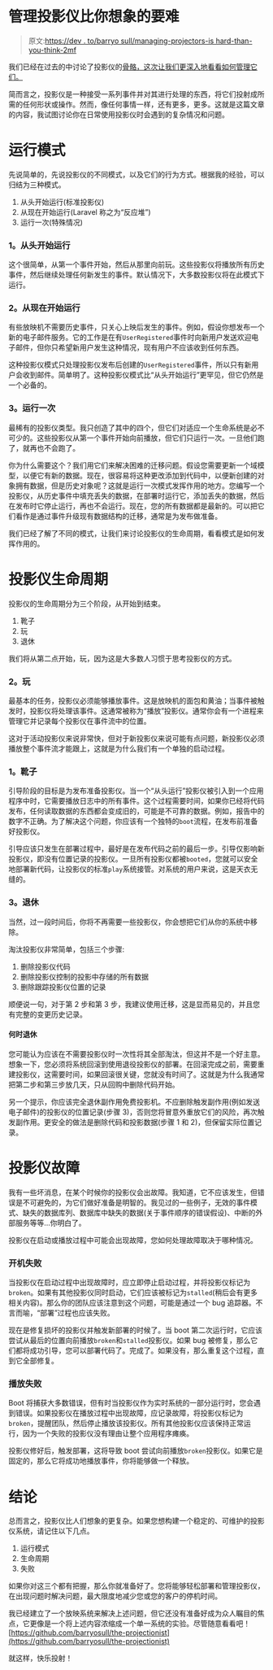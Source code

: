 # 管理投影仪比你想象的要难

> 原文:[https://dev . to/barryo sull/managing-projectors-is hard-than-you-think-2mf](https://dev.to/barryosull/managing-projectors-is-harder-than-you-think-2mf)

我们已经在过去的中讨论了投影仪的[骨骼，这次让我们更深入地看看如何管理它们。](https://dev.to/blog/projection-building-blocks-what-you-ll-need-to-build-projections)

简而言之，投影仪是一种接受一系列事件并对其进行处理的东西，将它们投射成所需的任何形状或操作。然而，像任何事情一样，还有更多，更多。这就是这篇文章的内容，我试图讨论你在日常使用投影仪时会遇到的复杂情况和问题。

# [](#run-modes)运行模式

先说简单的，先说投影仪的不同模式，以及它们的行为方式。根据我的经验，可以归结为三种模式。

1.  从头开始运行(标准投影仪)
2.  从现在开始运行(Laravel 称之为“反应堆”)
3.  运行一次(特殊情况)

### [](#1-run-from-beginning)1。从头开始运行

这个很简单，从第一个事件开始，然后从那里向前玩。这些投影仪将播放所有历史事件，然后继续处理任何新发生的事件。默认情况下，大多数投影仪将在此模式下运行。

### [](#2-run-from-now)2。从现在开始运行

有些放映机不需要历史事件，只关心上映后发生的事件。例如，假设你想发布一个新的电子邮件服务。它的工作是在有`UserRegistered`事件时向新用户发送欢迎电子邮件，但你只希望新用户发生这种情况，现有用户不应该收到任何东西。

这种投影仪模式只处理投影仪发布后创建的`UserRegistered`事件，所以只有新用户会收到邮件。简单明了。这种投影仪模式比“从头开始运行”更罕见，但它仍然是一个必备的。

### [](#3-run-once)3。运行一次

最稀有的投影仪类型。我只创造了其中的四个，但它们对适应一个生命系统是必不可少的。这些投影仪从第一个事件开始向前播放，但它们只运行一次。一旦他们跑了，就再也不会跑了。

你为什么需要这个？我们用它们来解决困难的迁移问题。假设您需要更新一个域模型，以便它有新的数据。现在，很容易将这种更改添加到代码中，以便新创建的对象拥有数据，但是历史对象呢？这就是运行一次模式发挥作用的地方。您编写一个投影仪，从历史事件中填充丢失的数据，在部署时运行它，添加丢失的数据，然后在发布时它停止运行，再也不会运行。现在，您的所有数据都是最新的。可以把它们看作是通过事件升级现有数据结构的迁移，通常是为发布做准备。

我们已经了解了不同的模式，让我们来讨论投影仪的生命周期，看看模式是如何发挥作用的。

# [](#projector-lifecycles)投影仪生命周期

投影仪的生命周期分为三个阶段，从开始到结束。

1.  靴子
2.  玩
3.  退休

我们将从第二点开始，玩，因为这是大多数人习惯于思考投影仪的方式。

### [](#2-play)2。玩

最基本的任务，投影仪必须能够播放事件。这是放映机的面包和黄油；当事件被触发时，投影仪将处理该事件。这通常被称为“播放”投影仪。通常你会有一个进程来管理它并记录每个投影仪在事件流中的位置。

这对于活动投影仪来说非常快，但对于新投影仪来说可能有点问题，新投影仪必须播放整个事件流才能跟上，这就是为什么我们有一个单独的启动过程。

### [](#1-boot)1。靴子

引导阶段的目标是为发布准备投影仪。当一个“从头运行”投影仪被引入到一个应用程序中时，它需要播放日志中的所有事件。这个过程需要时间，如果你已经将代码发布，任何读取数据的东西都会变成旧的，可能是不可靠的数据。例如，报告中的数字不正确。为了解决这个问题，你应该有一个独特的`boot`流程，在发布前准备好投影仪。

引导应该只发生在部署过程中，最好是在发布代码之前的最后一步。引导仅影响新投影仪，即没有位置记录的投影仪。一旦所有投影仪都被`booted`，您就可以安全地部署新代码，让投影仪的标准`play`系统接管。对系统的用户来说，这是天衣无缝的。

### [](#3-retire)3。退休

当然，过一段时间后，你将不再需要一些投影仪，你会想把它们从你的系统中移除。

淘汰投影仪非常简单，包括三个步骤:

1.  删除投影仪代码
2.  删除投影仪控制的投影中存储的所有数据
3.  删除跟踪投影仪位置的记录

顺便说一句，对于第 2 步和第 3 步，我建议使用迁移，这是显而易见的，并且您有完整的变更历史记录。

#### [](#when-to-retire)何时退休

您可能认为应该在不需要投影仪时一次性将其全部淘汰，但这并不是一个好主意。想象一下，您必须将系统回滚到使用退役投影仪的部署。在回滚完成之前，需要重建投影仪，这需要时间，如果回滚很关键，您就没有时间了。这就是为什么我通常把第二步和第三步放几天，只从回购中删除代码开始。

另一个提示，你应该完全退休副作用免费投影机。不应删除触发副作用(例如发送电子邮件)的投影仪的位置记录(步骤 3)，否则您将冒意外重放它们的风险，再次触发副作用。更安全的做法是删除代码和投影数据(步骤 1 和 2)，但保留实际位置记录。

# [](#projector-failure)投影仪故障

我有一些坏消息，在某个时候你的投影仪会出故障。我知道，它不应该发生，但错误是不可避免的，为它们做好准备是明智的。我见过的一些例子，无效的事件模式、缺失的数据库列、数据库中缺失的数据(关于事件顺序的错误假设)、中断的外部服务等等...你明白了。

投影仪在启动或播放过程中可能会出现故障，您如何处理故障取决于哪种情况。

### [](#boot-failures)开机失败

当投影仪在启动过程中出现故障时，应立即停止启动过程，并将投影仪标记为`broken`。如果有其他投影仪同时启动，它们应该被标记为`stalled`(稍后会有更多相关内容)。那么你的团队应该注意到这个问题，可能是通过一个 bug 追踪器。不言而喻，“部署”过程也应该失败。

现在是修复损坏的投影仪并触发新部署的时候了。当 boot 第二次运行时，它应该尝试从最后的位置向前播放`broken`和`stalled`投影仪。如果 bug 被修复，那么它们都将成功引导，您可以部署代码了。完成了。如果没有，那么重复这个过程，直到它全部修复。

### [](#play-failures)播放失败

Boot 将捕获大多数错误，但有时当投影仪作为实时系统的一部分运行时，您会遇到错误。如果投影仪在播放过程中出现故障，应记录故障，将投影仪标记为`broken`，提醒团队，然后停止播放该投影仪。所有其他投影仪应该保持正常运行，因为一个失败的投影仪没有理由让整个应用程序瘫痪。

投影仪修好后，触发部署，这将导致 boot 尝试向前播放`broken`投影仪。如果它是固定的，那么它将成功地播放事件，你将能够做一个释放。

# [](#conclusion)结论

总而言之，投影仪比人们想象的更复杂。如果您想构建一个稳定的、可维护的投影仪系统，请记住以下几点。

1.  运行模式
2.  生命周期
3.  失败

如果你对这三个都有把握，那么你就准备好了。您将能够轻松部署和管理投影仪，在出现问题时解决问题，最大限度地减少您或您的客户的停机时间。

我已经建立了一个放映系统来解决上述问题，但它还没有准备好成为众人瞩目的焦点，它更像是一个将上述内容浓缩成一个单一系统的实验。尽管随意看看吧！[https://github.com/barryosull/the-projectionist](https://github.com/barryosull/the-projectionist)

就这样，快乐投射！